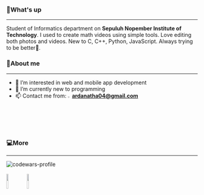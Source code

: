 ### 🤙What's up
---
Student of Informatics department on **Sepuluh Nopember Institute of Technology**. I used to create math videos using simple tools. Love editing both photos and videos. New to C, C++, Python, JavaScript. Always trying to be better🌾.

### 🙆About me
---
- 👀 I’m interested in web and mobile app development
- 🌱 I’m currently new to programming
- 📫 Contact me from: <a href="https://accounts.google.com/SignOutOptions?hl=id&continue=https://mail.google.com/mail/&service=mail&ec=GBRAFw"><img src="https://upload.wikimedia.org/wikipedia/commons/7/7e/Gmail_icon_%282020%29.svg" width=2.3% height=2.3%></a><t>**ardanatha04@gmail.com**

### 💻More
---
![codewars-profile](https://www.codewars.com/users/hihanghoeng33/badges/large) <br> <br>
<a href="http://www.youtube.com/@ArdaMathid"><img src="https://yt3.googleusercontent.com/WcYfh5YjrZtl8ipEXs3thkzV4tmwCgNLDHU4g1KhITB0u7mUGw5Of7K5kwigaI4u9LMCp0il=s176-c-k-c0x00ffffff-no-rj" width=10% height=10%></a>
<a href="https://www.instagram.com/ardanathapr"><img src="https://upload.wikimedia.org/wikipedia/commons/9/95/Instagram_logo_2022.svg" width=10% height=10%></a>






